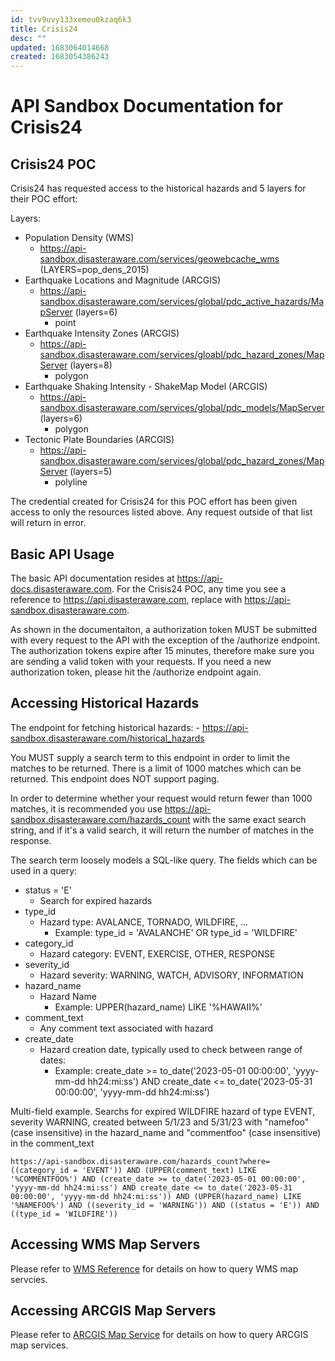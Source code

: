 ```yaml
---
id: tvv9uvy133xemeu0kzaq6k3
title: Crisis24
desc: ""
updated: 1683064014668
created: 1683054386243
---
```


# API Sandbox Documentation for Crisis24

## Crisis24 POC

Crisis24 has requested access to the historical hazards and 5 layers for their POC effort:

Layers:

- Population Density (WMS)
  - https://api-sandbox.disasteraware.com/services/geowebcache_wms (LAYERS=pop_dens_2015)
- Earthquake Locations and Magnitude (ARCGIS)
  - https://api-sandbox.disasteraware.com/services/global/pdc_active_hazards/MapServer (layers=6)
    - point
- Earthquake Intensity Zones (ARCGIS)
  - https://api-sandbox.disasteraware.com/services/gloabl/pdc_hazard_zones/MapServer (layers=8)
    - polygon
- Earthquake Shaking Intensity - ShakeMap Model (ARCGIS)
  - https://api-sandbox.disasteraware.com/services/global/pdc_models/MapServer (layers=6)
    - polygon
- Tectonic Plate Boundaries (ARCGIS)
  - https://api-sandbox.disasteraware.com/services/global/pdc_hazard_zones/MapServer (layers=5)
    - polyline

The credential created for Crisis24 for this POC effort has been given access to only the resources listed above. Any request outside of that list will return in error.

## Basic API Usage

The basic API documentation resides at https://api-docs.disasteraware.com. For the Crisis24 POC, any time you see a reference to https://api.disasteraware.com, replace with https://api-sandbox.disasteraware.com.

As shown in the documentaiton, a authorization token MUST be submitted with every request to the API with the exception of the /authorize endpoint. The authorization tokens expire after 15 minutes, therefore make sure you are sending a valid token with your requests. If you need a new authorization token, please hit the /authorize endpoint again.

## Accessing Historical Hazards

The endpoint for fetching historical hazards: - https://api-sandbox.disasteraware.com/historical_hazards

You MUST supply a search term to this endpoint in order to limit the matches to be returned. There is a limit of 1000 matches which can be returned. This endpoint does NOT support paging.

In order to determine whether your request would return fewer than 1000 matches, it is recommended you use https://api-sandbox.disasteraware.com/hazards_count with the same exact search string, and if it's a valid search, it will return the number of matches in the response.

The search term loosely models a SQL-like query. The fields which can be used in a query:

- status = 'E'
  - Search for expired hazards
- type_id
  - Hazard type: AVALANCE, TORNADO, WILDFIRE, ...
    - Example: type_id = 'AVALANCHE' OR type_id = 'WILDFIRE'
- category_id
  - Hazard category: EVENT, EXERCISE, OTHER, RESPONSE
- severity_id
  - Hazard severity: WARNING, WATCH, ADVISORY, INFORMATION
- hazard_name
  - Hazard Name
    - Example: UPPER(hazard_name) LIKE '%HAWAII%'
- comment_text
  - Any comment text associated with hazard
- create_date
  - Hazard creation date, typically used to check between range of dates:
    - Example: create_date >= to_date('2023-05-01 00:00:00', 'yyyy-mm-dd hh24:mi:ss') AND create_date <= to_date('2023-05-31 00:00:00', 'yyyy-mm-dd hh24:mi:ss')

Multi-field example. Searchs for expired WILDFIRE hazard of type EVENT, severity WARNING, created between 5/1/23 and 5/31/23 with "namefoo" (case insensitive) in the hazard_name and "commentfoo" (case insensitive) in the comment_text

```
https://api-sandbox.disasteraware.com/hazards_count?where=((category_id = 'EVENT')) AND (UPPER(comment_text) LIKE '%COMMENTFOO%') AND (create_date >= to_date('2023-05-01 00:00:00', 'yyyy-mm-dd hh24:mi:ss') AND create_date <= to_date('2023-05-31 00:00:00', 'yyyy-mm-dd hh24:mi:ss')) AND (UPPER(hazard_name) LIKE '%NAMEFOO%') AND ((severity_id = 'WARNING')) AND ((status = 'E')) AND ((type_id = 'WILDFIRE'))
```

## Accessing WMS Map Servers

Please refer to [WMS Reference](https://docs.geoserver.org/stable/en/user/services/wms/reference.html#operations) for details on how to query WMS map servcies.

## Accessing ARCGIS Map Servers

Please refer to [ARCGIS Map Service](https://developers.arcgis.com/rest/services-reference/enterprise/map-service.htm) for details on how to query ARCGIS map services.

```

```
